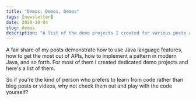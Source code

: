 ```yaml
---
title: "Demos, Demos, Demos"
tags: [newsletter]
date: 2020-10-04
slug: demos
description: "A list of the demo projects I created for various posts and videos - they include the snippets shown therein and then some. Now they wait for you to try them out."
---
```


A fair share of my posts demonstrate how to use Java language features, how to get the most out of APIs, how to implement a pattern in modern Java, and so forth.
For most of them I created dedicated demo projects and here's a list of them.

So if you're the kind of person who prefers to learn from code rather than blog posts or videos, why not check them out and play with the code yourself?
